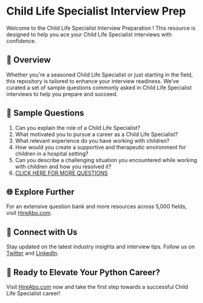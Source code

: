 # Child Life Specialist Interview Prep

Welcome to the Child Life Specialist Interview Preparation ! This resource is designed to help you ace your Child Life Specialist interviews with confidence.

## 🚀 Overview

Whether you're a seasoned Child Life Specialist or just starting in the field, this repository is tailored to enhance your interview readiness. We've curated a set of sample questions commonly asked in Child Life Specialist interviews to help you prepare and succeed.

## 📝 Sample Questions

1. Can you explain the role of a Child Life Specialist?
2. What motivated you to pursue a career as a Child Life Specialist?
3. What relevant experience do you have working with children?
4. How would you create a supportive and therapeutic environment for children in a hospital setting?
5. Can you describe a challenging situation you encountered while working with children and how you resolved it?
6. [CLICK HERE FOR MORE QUESTIONS](https://hireabo.com/job/7_0_36/Child%20Life%20Specialist)

## 🌐 Explore Further

For an extensive question bank and more resources across 5,000 fields, visit [HireAbo.com](https://www.hireabo.com).

## 📱 Connect with Us

Stay updated on the latest industry insights and interview tips. Follow us on [Twitter](https://twitter.com/hireabo) and [LinkedIn](https://www.linkedin.com/in/hire-abo-3609972a8/).

## 🚀 Ready to Elevate Your Python Career?

Visit [HireAbo.com](https://www.hireabo.com) now and take the first step towards a successful Child Life Specialist career!